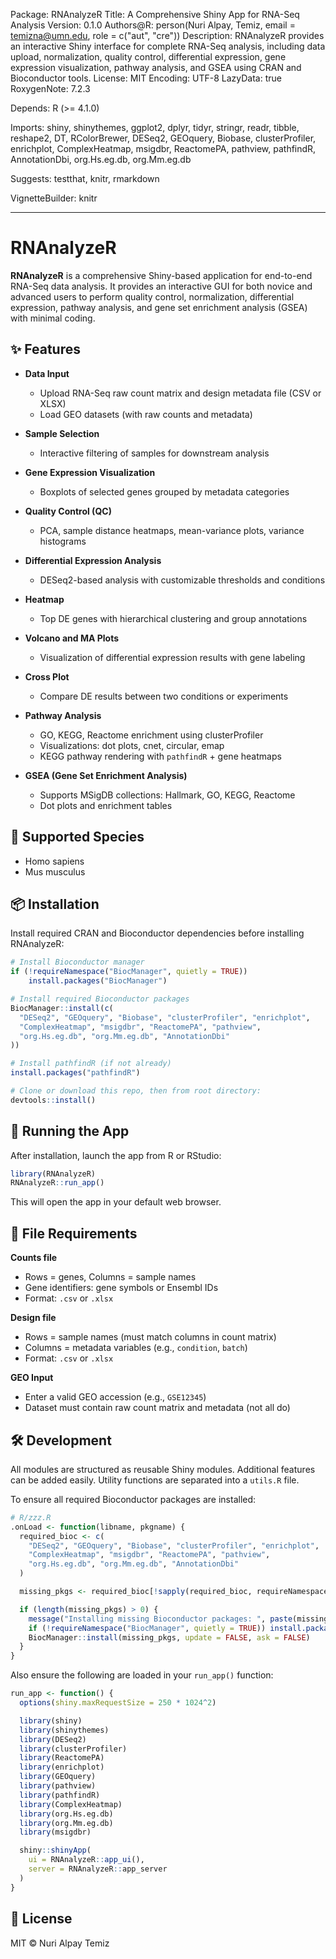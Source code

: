 Package: RNAnalyzeR
Title: A Comprehensive Shiny App for RNA-Seq Analysis
Version: 0.1.0
Authors@R: 
    person(Nuri Alpay, Temiz, email = temizna@umn.edu, role = c("aut", "cre"))
Description: 
    RNAnalyzeR provides an interactive Shiny interface for complete RNA-Seq analysis,
    including data upload, normalization, quality control, differential expression,
    gene expression visualization, pathway analysis, and GSEA using CRAN and Bioconductor tools.
License: MIT
Encoding: UTF-8
LazyData: true
RoxygenNote: 7.2.3

Depends:
    R (>= 4.1.0)

Imports:
    shiny,
    shinythemes,
    ggplot2,
    dplyr,
    tidyr,
    stringr,
    readr,
    tibble,
    reshape2,
    DT,
    RColorBrewer,
    DESeq2,
    GEOquery,
    Biobase,
    clusterProfiler,
    enrichplot,
    ComplexHeatmap,
    msigdbr,
    ReactomePA,
    pathview,
    pathfindR,
    AnnotationDbi,
    org.Hs.eg.db,
    org.Mm.eg.db

Suggests:
    testthat,
    knitr,
    rmarkdown

VignetteBuilder: knitr

---

# RNAnalyzeR

**RNAnalyzeR** is a comprehensive Shiny-based application for end-to-end RNA-Seq data analysis. It provides an interactive GUI for both novice and advanced users to perform quality control, normalization, differential expression, pathway analysis, and gene set enrichment analysis (GSEA) with minimal coding.

## ✨ Features

- **Data Input**  
  - Upload RNA-Seq raw count matrix and design metadata file (CSV or XLSX)  
  - Load GEO datasets (with raw counts and metadata)

- **Sample Selection**  
  - Interactive filtering of samples for downstream analysis

- **Gene Expression Visualization**  
  - Boxplots of selected genes grouped by metadata categories

- **Quality Control (QC)**  
  - PCA, sample distance heatmaps, mean-variance plots, variance histograms

- **Differential Expression Analysis**  
  - DESeq2-based analysis with customizable thresholds and conditions

- **Heatmap**  
  - Top DE genes with hierarchical clustering and group annotations

- **Volcano and MA Plots**  
  - Visualization of differential expression results with gene labeling

- **Cross Plot**  
  - Compare DE results between two conditions or experiments

- **Pathway Analysis**  
  - GO, KEGG, Reactome enrichment using clusterProfiler  
  - Visualizations: dot plots, cnet, circular, emap  
  - KEGG pathway rendering with `pathfindR` + gene heatmaps

- **GSEA (Gene Set Enrichment Analysis)**  
  - Supports MSigDB collections: Hallmark, GO, KEGG, Reactome  
  - Dot plots and enrichment tables

## 🧬 Supported Species

- Homo sapiens
- Mus musculus

## 📦 Installation

Install required CRAN and Bioconductor dependencies before installing RNAnalyzeR:

```r
# Install Bioconductor manager
if (!requireNamespace("BiocManager", quietly = TRUE))
    install.packages("BiocManager")

# Install required Bioconductor packages
BiocManager::install(c(
  "DESeq2", "GEOquery", "Biobase", "clusterProfiler", "enrichplot",
  "ComplexHeatmap", "msigdbr", "ReactomePA", "pathview",
  "org.Hs.eg.db", "org.Mm.eg.db", "AnnotationDbi"
))

# Install pathfindR (if not already)
install.packages("pathfindR")

# Clone or download this repo, then from root directory:
devtools::install()
```

## 🚀 Running the App

After installation, launch the app from R or RStudio:

```r
library(RNAnalyzeR)
RNAnalyzeR::run_app()
```

This will open the app in your default web browser.

## 📂 File Requirements

**Counts file**  
- Rows = genes, Columns = sample names  
- Gene identifiers: gene symbols or Ensembl IDs  
- Format: `.csv` or `.xlsx`

**Design file**  
- Rows = sample names (must match columns in count matrix)  
- Columns = metadata variables (e.g., `condition`, `batch`)  
- Format: `.csv` or `.xlsx`

**GEO Input**  
- Enter a valid GEO accession (e.g., `GSE12345`)  
- Dataset must contain raw count matrix and metadata (not all do)

## 🛠 Development

All modules are structured as reusable Shiny modules. Additional features can be added easily. Utility functions are separated into a `utils.R` file.

To ensure all required Bioconductor packages are installed:

```r
# R/zzz.R
.onLoad <- function(libname, pkgname) {
  required_bioc <- c(
    "DESeq2", "GEOquery", "Biobase", "clusterProfiler", "enrichplot",
    "ComplexHeatmap", "msigdbr", "ReactomePA", "pathview",
    "org.Hs.eg.db", "org.Mm.eg.db", "AnnotationDbi"
  )

  missing_pkgs <- required_bioc[!sapply(required_bioc, requireNamespace, quietly = TRUE)]

  if (length(missing_pkgs) > 0) {
    message("Installing missing Bioconductor packages: ", paste(missing_pkgs, collapse = ", "))
    if (!requireNamespace("BiocManager", quietly = TRUE)) install.packages("BiocManager")
    BiocManager::install(missing_pkgs, update = FALSE, ask = FALSE)
  }
}
```

Also ensure the following are loaded in your `run_app()` function:

```r
run_app <- function() {
  options(shiny.maxRequestSize = 250 * 1024^2)

  library(shiny)
  library(shinythemes)
  library(DESeq2)
  library(clusterProfiler)
  library(ReactomePA)
  library(enrichplot)
  library(GEOquery)
  library(pathview)
  library(pathfindR)
  library(ComplexHeatmap)
  library(org.Hs.eg.db)
  library(org.Mm.eg.db)
  library(msigdbr)

  shiny::shinyApp(
    ui = RNAnalyzeR::app_ui(),
    server = RNAnalyzeR::app_server
  )
}
```


## 📝 License

MIT © Nuri Alpay Temiz


